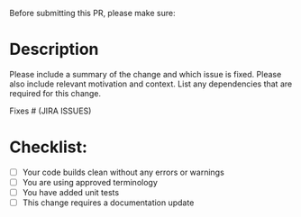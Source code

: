  Before submitting this PR, please make sure:
 # Description 
 Please include a summary of the change and which issue is fixed. Please also include relevant motivation and context. List any dependencies that are required for this change.

Fixes # (JIRA ISSUES)

# Checklist:
- [ ] Your code builds clean without any errors or warnings
- [ ] You are using approved terminology
- [ ] You have added unit tests
- [ ] This change requires a documentation update